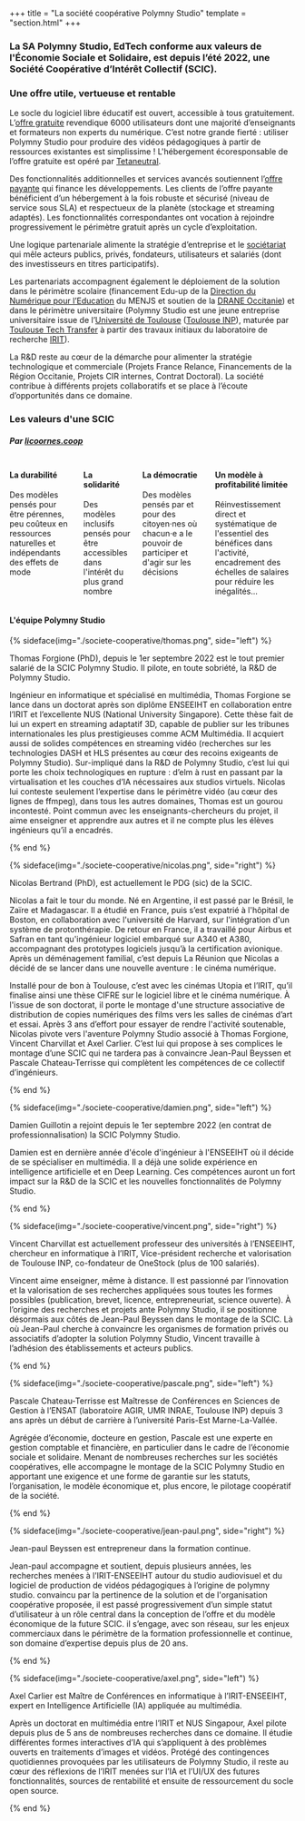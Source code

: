 +++
title = "La société coopérative Polymny Studio"
template = "section.html"
+++

<h3>La SA Polymny Studio, EdTech conforme aux valeurs de l'Économie Sociale et Solidaire, est depuis l’été 2022, une
Société Coopérative d’Intérêt Collectif (SCIC).</h3>

<h3 class="has-text-centered">Une offre utile, vertueuse et rentable</h3>

<p>

Le socle du logiciel libre éducatif est ouvert, accessible à tous gratuitement. L’[offre gratuite](/offres/) revendique
6000 utilisateurs dont une majorité d’enseignants et formateurs non experts du numérique. C’est notre grande fierté :
utiliser Polymny Studio pour produire des vidéos pédagogiques à partir de ressources existantes est simplissime !
L'hébergement écoresponsable de l’offre gratuite est opéré par [Tetaneutral](https://tetaneutral.net/).

</p>

<p>

Des fonctionnalités additionnelles et services avancés soutiennent l’[offre payante](/offres/) qui finance les
développements. Les clients de l’offre payante bénéficient d’un hébergement à la fois robuste et sécurisé (niveau de
service sous SLA) et respectueux de la planète (stockage et streaming adaptés). Les fonctionnalités correspondantes ont
vocation à rejoindre progressivement le périmètre gratuit après un cycle d’exploitation.

</p>

<p>

Une logique partenariale alimente la stratégie d’entreprise et le [sociétariat](/statuts-scic.pdf) qui mêle acteurs
publics, privés, fondateurs, utilisateurs et salariés (dont des investisseurs en titres participatifs).

</p>

<p>

Les partenariats accompagnent également le déploiement de la solution dans le périmètre scolaire (financement Edu-up de
la [Direction du Numérique pour
l’Education](https://www.education.gouv.fr/direction-du-numerique-pour-l-education-dne-9983) du MENJS et soutien de la
[DRANE Occitanie](https://drane-occitanie.fr/)) et dans le périmètre universitaire (Polymny Studio est une jeune
entreprise universitaire issue de l’[Université de Toulouse](https://www.univ-toulouse.fr/) ([Toulouse
INP](https://www.linkedin.com/company/inp-toulouse---institut-national-polytechnique-de-toulouse/mycompany/)), maturée
par [Toulouse Tech Transfer](https://www.toulouse-tech-transfer.com/) à partir des travaux initiaux du laboratoire de
recherche [IRIT](https://www.irit.fr)).

</p>

<p>

La R&D reste au cœur de la démarche pour alimenter la stratégie technologique et commerciale (Projets France Relance,
Financements de la Région Occitanie, Projets CIR internes, Contrat Doctoral). La société contribue à différents projets
collaboratifs et se place à l’écoute d’opportunités dans ce domaine.

</p>

<h3 class="has-text-centered">Les valeurs d'une SCIC</h3>
<h5 class="has-text-centered">Par <a href="https://www.licoornes.coop/">licoornes.coop</a></h5>

<div class="columns is-desktop is-vcentered has-text-centered">
<div class="column">
<h4>La durabilité</h4>
<p>
Des modèles pensés pour être pérennes, peu coûteux en ressources naturelles et indépendants des effets de mode
</p>
</div>
<div class="column">
<h4>La solidarité</h4>
<p>
Des modèles inclusifs pensés pour être accessibles dans l'intérêt du plus grand nombre
</p>
</div>
<div class="column">
<h4>La démocratie</h4>
<p>
Des modèles pensés par et pour des citoyen·nes où chacun·e a le pouvoir de participer et d'agir sur les décisions
</p>
</div>
<div class="column">
<h4>Un modèle à profitabilité limitée</h4>
<p>
Réinvestissement direct et systématique de l'essentiel des bénéfices dans l'activité, encadrement des échelles de
salaires pour réduire les inégalités...
</p>
</div>
</div>

<div  class="title mt-6 has-text-centered">

#### L'équipe Polymny Studio

</div>
{% sideface(img="./societe-cooperative/thomas.png", side="left") %}

Thomas Forgione (PhD), depuis le 1er septembre 2022 est le tout premier salarié de la SCIC Polymny Studio.
Il pilote, en toute sobriété, la R&D de Polymny Studio.

Ingénieur en informatique et  spécialisé en multimédia, Thomas Forgione se
lance dans un doctorat après son diplôme ENSEEIHT en collaboration entre l’IRIT
et l’excellente NUS (National University Singapore). Cette thèse fait de lui un
expert en streaming adaptatif 3D, capable de publier sur les tribunes
internationales les plus prestigieuses comme ACM Multimédia. Il acquiert aussi
de solides compétences en streaming vidéo (recherches sur les technologies DASH
et HLS présentes au cœur des recoins exigeants de Polymny Studio). Sur-impliqué
dans la R&D de Polymny Studio, c’est lui qui porte les choix technologiques en
rupture : d’elm à rust en passant par la virtualisation et les couches d’IA
nécessaires aux studios virtuels. Nicolas lui conteste seulement l’expertise
dans le périmètre vidéo (au cœur des lignes de ffmpeg), dans tous les autres
domaines, Thomas est un gourou incontesté. Point commun avec les
enseignants-chercheurs du projet, il aime enseigner et apprendre aux autres et
il ne compte plus les élèves ingénieurs qu’il a encadrés.

{% end %}


{% sideface(img="./societe-cooperative/nicolas.png", side="right") %}

Nicolas Bertrand (PhD), est actuellement le PDG (sic) de la SCIC.

Nicolas a fait le tour du monde. Né en Argentine, il est passé par le Brésil,
le Zaïre et Madagascar. Il a étudié en France, puis s’est expatrié à l'hôpital
de Boston, en collaboration avec l'université de Harvard, sur l'intégration
d'un système de protonthérapie. De retour en France, il a travaillé pour Airbus
et Safran en tant qu'ingénieur logiciel embarqué sur A340 et A380, accompagnant
des prototypes logiciels jusqu’à la certification avionique. Après un
déménagement familial, c’est depuis La Réunion que Nicolas a décidé de se
lancer dans une nouvelle aventure : le cinéma numérique.

Installé pour de bon à Toulouse, c’est avec les cinémas Utopia et l’IRIT, qu’il
finalise ainsi une thèse CIFRE sur le logiciel libre et le cinéma numérique. À
l'issue de son doctorat, il porte le montage d'une structure associative de
distribution de copies numériques des films vers les salles de cinémas d’art et
essai. Après 3 ans d’effort pour essayer de rendre l'activité soutenable,
Nicolas pivote vers l'aventure Polymny Studio associé à Thomas Forgione,
Vincent Charvillat et Axel Carlier. C’est lui qui propose à ses complices le
montage d’une SCIC qui ne tardera pas à convaincre Jean-Paul Beyssen et Pascale
Chateau-Terrisse qui complètent les compétences de ce collectif d’ingénieurs.

{% end %}

{% sideface(img="./societe-cooperative/damien.png", side="left") %}

Damien Guillotin a rejoint depuis le 1er septembre 2022 (en contrat de
professionnalisation) la SCIC Polymny Studio.

Damien est en dernière année d'école d'ingénieur à l'ENSEEIHT où il décide de
se spécialiser en multimédia. Il a déjà une solide expérience en
intelligence artificielle et en Deep Learning. Ces compétences auront
un fort impact sur la R&D de la SCIC et les nouvelles fonctionnalités
de Polymny Studio.


{% end %}

{% sideface(img="./societe-cooperative/vincent.png", side="right") %}

Vincent Charvillat  est actuellement professeur des universités à
l’ENSEEIHT, chercheur en informatique à l’IRIT, Vice-président recherche et
valorisation de Toulouse INP, co-fondateur de OneStock (plus de 100 salariés).

Vincent aime enseigner, même à distance. Il est passionné par l’innovation et
la valorisation de ses recherches appliquées sous toutes les formes possibles
(publication, brevet, licence, entrepreneuriat, science ouverte). À l’origine
des recherches et projets ante Polymny Studio, il se positionne désormais aux
côtés de Jean-Paul Beyssen dans le montage de la SCIC. Là où Jean-Paul cherche
à convaincre les organismes de formation privés ou associatifs  d’adopter la
solution Polymny Studio, Vincent travaille à l’adhésion des établissements et
acteurs publics.

{% end %}

{% sideface(img="./societe-cooperative/pascale.png", side="left") %}


Pascale Chateau-Terrisse est Maîtresse de Conférences en Sciences de Gestion à
l’ENSAT (laboratoire AGIR, UMR INRAE, Toulouse INP) depuis 3 ans après un début
de carrière à  l’université Paris-Est Marne-La-Vallée.

Agrégée d’économie, docteure en gestion, Pascale est une experte en gestion
comptable et financière, en particulier dans le cadre de l’économie sociale et
solidaire. Menant de nombreuses recherches sur les sociétés coopératives, elle
accompagne le montage de la SCIC Polymny Studio en apportant une exigence et
une forme de garantie sur les statuts, l’organisation, le modèle économique et,
plus encore, le pilotage coopératif de la société.

{% end %}

{% sideface(img="./societe-cooperative/jean-paul.png", side="right") %}

Jean-paul Beyssen  est entrepreneur dans la formation continue.

Jean-paul accompagne et soutient, depuis plusieurs années, les recherches
menées à l’IRIT-ENSEEIHT autour du studio audiovisuel et du logiciel de
production de vidéos pédagogiques à l’origine de polymny studio. convaincu par
la pertinence de la solution et de l'organisation coopérative proposée, il est
passé progressivement d’un simple statut d’utilisateur à un rôle central dans
la conception de l’offre et du modèle économique de la future SCIC. il
s’engage, avec son réseau, sur les enjeux commerciaux dans le périmètre de la
formation professionnelle et continue, son domaine d’expertise depuis plus de
20 ans.

{% end %}

{% sideface(img="./societe-cooperative/axel.png", side="left") %}

Axel Carlier est Maître de Conférences en informatique à l’IRIT-ENSEEIHT,
expert en Intelligence Artificielle (IA) appliquée au multimédia.

Après un doctorat en multimédia entre l’IRIT et NUS Singapour, Axel pilote
depuis plus de 5 ans de nombreuses recherches dans ce domaine. Il étudie
différentes formes interactives d’IA qui s’appliquent à des problèmes ouverts
en traitements d’images et vidéos. Protégé des contingences quotidiennes
provoquées par les utilisateurs de Polymny Studio, il reste au cœur des
réflexions de l’IRIT menées sur l’IA et l’UI/UX des futures fonctionnalités,
sources de rentabilité et ensuite de ressourcement du socle open source.

{% end %}


